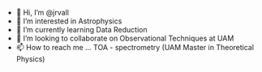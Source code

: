 - 👋 Hi, I’m @jrvall
- 👀 I’m interested in Astrophysics
- 🌱 I’m currently learning Data Reduction
- 💞️ I’m looking to collaborate on Observational Techniques at UAM
- 📫 How to reach me ... TOA - spectrometry (UAM Master in Theoretical Physics)

<!---
jrvall/jrvall is a ✨ special ✨ repository because its `README.md` (this file) appears on your GitHub profile.
You can click the Preview link to take a look at your changes.
--->
